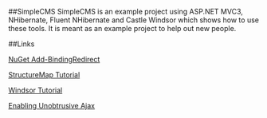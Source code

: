 ##SimpleCMS
SimpleCMS is an example project using ASP.NET MVC3, NHibernate, Fluent NHibernate and Castle Windsor which shows how to use these tools. It is meant as an example project to help out new people.


##Links

[NuGet Add-BindingRedirect](http://blog.davidebbo.com/2011/01/nuget-versioning-part-3-unification-via.html)

[StructureMap Tutorial](http://www.kevinwilliampang.com/2010/04/06/setting-up-asp-net-mvc-with-fluent-nhibernate-and-structuremap/)

[Windsor Tutorial](http://docs.castleproject.org/Windsor.Windsor-tutorial-ASP-NET-MVC-3-application-To-be-Seen.ashx)

[Enabling Unobtrusive Ajax](http://bradwilson.typepad.com/blog/2010/10/mvc3-unobtrusive-validation.html)